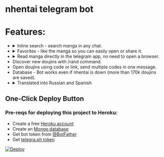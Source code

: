 # nhentai telegram bot

# Features:
* <details>
    <summary>
      Inline search - search manga in any chat.
    </summary>
    <img src="https://i.postimg.cc/N0pMD78j/image.png" alt="Search">
  </details>
* <details>
    <summary>
      Favorites - like the manga so you can easily open or share it.
    </summary>
    <img src="https://i.postimg.cc/Hk0ZyCCj/Screenshot-from-2020-11-22-21-05-13.png" alt="Favorites">
  </details>
* <details>
    <summary>
      Read manga directly in the telegram app, no need to open a browser.
    </summary>
    <img src="https://i.postimg.cc/G36TNCVw/image.png" alt="Instant preview">
  </details>
* Discover new doujins with /rand command.
* Open doujins using code or link, send multiple codes in one message.
* Database - Bot works even if nhentai is down (more than 170k doujins are saved).
* <details>
    <summary>
      Translated into Russian and Spanish
    </summary>
    <img src="https://i.postimg.cc/7Zs7Y2hd/image.png" alt="Language selection">
  </details>

## One-Click Deploy Button
### Pre-reqs for deploying this project to Heroku:
 * Create a free [Heroku account](https://signup.heroku.com/) 
 * Create an [Mongo database](https://docs.atlas.mongodb.com/getting-started/)
 * Get bot token from [@BotFather](https://t.me/BotFather)
 * Get [telegra.ph token](https://telegra.ph/api#createAccount)

[![Deploy](https://www.herokucdn.com/deploy/button.svg)](https://heroku.com/deploy?template=https://github.com/UserLazy/TG-nHentai-Bot)

